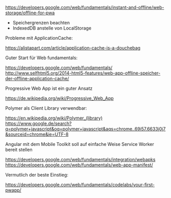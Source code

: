 https://developers.google.com/web/fundamentals/instant-and-offline/web-storage/offline-for-pwa

- Speichergrenzen beachten
- IndexedDB anstelle von LocalStorage

Probleme mit ApplicationCache:

https://alistapart.com/article/application-cache-is-a-douchebag

Guter Start für Web fundamentals:

https://developers.google.com/web/fundamentals/
http://www.selfhtml5.org/2014-html5-features/web-app-offline-speicher-der-offline-application-cache/

Progressive Web App ist ein guter Ansatz

https://de.wikipedia.org/wiki/Progressive_Web_App

Polymer als Client Library verwendbar:

https://en.wikipedia.org/wiki/Polymer_(library)
https://www.google.de/search?q=polymer+javascript&oq=polymer+javascript&aqs=chrome..69i57.6633j0j7&sourceid=chrome&ie=UTF-8

Angular mit dem Mobile Toolkit soll auf einfache Weise Service Worker bereit stellen

https://developers.google.com/web/fundamentals/integration/webapks
https://developers.google.com/web/fundamentals/web-app-manifest/

Vermutlich der beste Einstieg:

https://developers.google.com/web/fundamentals/codelabs/your-first-pwapp/
